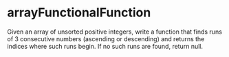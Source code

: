 # arrayFunctionalFunction
Given an array of unsorted positive integers, write a function that finds runs of 3 consecutive numbers (ascending or descending) and returns the indices where such runs begin. If no such runs are found, return null.
